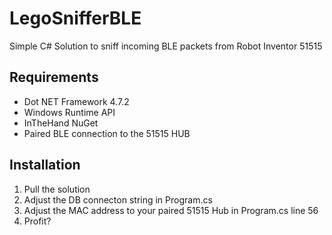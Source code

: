 # LegoSnifferBLE
Simple C# Solution to sniff incoming BLE packets from Robot Inventor 51515

## Requirements
- Dot NET Framework 4.7.2
- Windows Runtime API
- InTheHand NuGet
- Paired BLE connection to the 51515 HUB

## Installation
1. Pull the solution
2. Adjust the DB connecton string in Program.cs
3. Adjust the MAC address to your paired 51515 Hub in Program.cs line 56
4. Profit?
